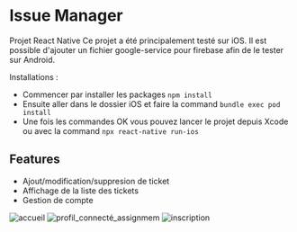 # Issue Manager

Projet React Native
Ce projet a été principalement testé sur iOS. Il est possible d'ajouter un fichier google-service pour firebase afin de le tester sur Android.

Installations :

- Commencer par installer les packages `npm install`
- Ensuite aller dans le dossier iOS et faire la command `bundle exec pod install`
- Une fois les commandes OK vous pouvez lancer le projet depuis Xcode ou avec la command `npx react-native run-ios`

## Features

- Ajout/modification/suppresion de ticket
- Affichage de la liste des tickets
- Gestion de compte


![accueil](https://user-images.githubusercontent.com/36227564/209063199-a5f8f78a-62f9-4dec-aae5-b06dda5bbb8e.png)
![profil_connecté_assignmem](https://user-images.githubusercontent.com/36227564/209063214-d327df02-1fc6-44d5-ad3b-ae6ab8bca502.png)
![inscription](https://user-images.githubusercontent.com/36227564/209063241-f354c7b7-2f49-45ba-97b9-145fff604e1b.png)
